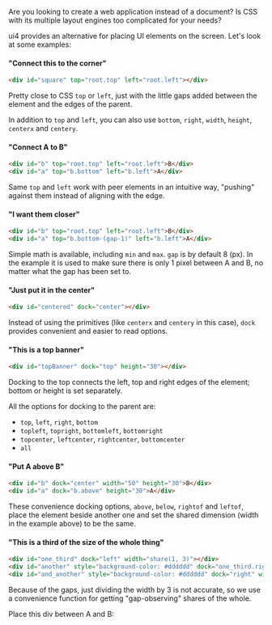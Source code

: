 Are you looking to create a web application instead of a document?
Is CSS with its multiple layout engines too complicated for your needs? 

ui4 provides an alternative for placing UI elements on the screen. Let's look at some examples:

#### "Connect this to the corner"

```html example solid_sized
<div id="square" top="root.top" left="root.left"></div>
```

Pretty close to CSS `top` or `left`, just with the little gaps added between the element and the
edges of the parent.

In addition to `top` and `left`, you can also use `bottom`, `right`, `width`, `height`, `centerx`
and `centery`.

#### "Connect A to B"

```html example solid_sized
<div id="b" top="root.top" left="root.left">B</div>
<div id="a" top="b.bottom" left="b.left">A</div>
```

Same `top` and `left` work with peer elements in an intuitive way, "pushing" against them instead
of aligning with the edge.

#### "I want them closer"

```html example solid_sized
<div id="b" top="root.top" left="root.left">B</div>
<div id="a" top="b.bottom-(gap-1)" left="b.left">A</div>
```

Simple math is available, including `min` and `max`. `gap` is by default 8 (px). In the example it
is used to make sure there is only 1 pixel between A and B, no matter what the gap has been set to.

#### "Just put it in the center"

```html example solid_sized
<div id="centered" dock="center"></div>
```

Instead of using the primitives (like `centerx` and `centery` in this case), `dock` provides
convenient and easier to read options.

#### "This is a top banner"

```html example solid
<div id="topBanner" dock="top" height="30"></div>
```

Docking to the top connects the left, top and right edges of the element; bottom or height is set
separately.

All the options for docking to the parent are:
- `top`, `left`, `right`, `bottom`
- `topleft`, `topright`, `bottomleft`, `bottomright`
- `topcenter`, `leftcenter`, `rightcenter`, `bottomcenter`
- `all`

#### "Put A above B"

```html example solid
<div id="b" dock="center" width="50" height="30">B</div>
<div id="a" dock="b.above" height="30">A</div>
```

These convenience docking options, `above`, `below`, `rightof` and `leftof`, place the element
beside another one and set the shared dimension (width in the example above) to be the same.

#### "This is a third of the size of the whole thing"

```html example solid 1
<div id="one_third" dock="left" width="share(1, 3)"></div>
<div id="another" style="background-color: #dddddd" dock="one_third.rightof" width="share(1, 3)"></div>
<div id="and_another" style="background-color: #dddddd" dock="right" width="share(1, 3)"></div>
```

Because of the gaps, just dividing the width by 3 is not accurate, so we use a convenience function
for getting "gap-observing" shares of the whole.

Place this div between A and B:
